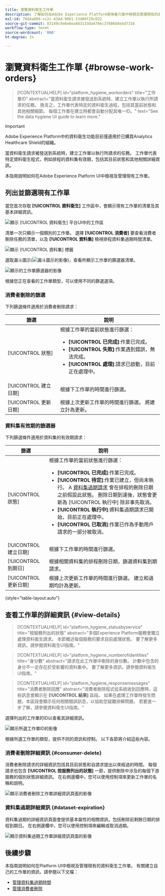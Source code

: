 ```yaml
---
title: 瀏覽資料衛生工作單
description: 了解如何在Adobe Experience Platform使用者介面中檢視及管理現有的資料衛生工作單。
exl-id: 76d4a809-cc2c-434d-90b1-23d88f29c022
source-git-commit: 83149c4e6e8ea483133da4766c37886b8ebd7316
workflow-type: tm+mt
source-wordcount: '860'
ht-degree: 1%

---
```


# 瀏覽資料衛生工作單 {#browse-work-orders}

>[!CONTEXTUALHELP]
>id="platform_hygiene_workorders"
>title="工作單ID"
>abstract="當資料衛生請求被發送到系統時，建立工作單以執行所請求的任務。 換言之，工作單代表特定的資料衛生過程，包括其當前狀態和其他相關細節。 每個工作單在建立時都會自動分配其唯一ID。"
>text="See the data hygiene UI guide to learn more."

>[!IMPORTANT]
>
>Adobe Experience Platform中的資料衛生功能目前僅適用於已購買Analytics Healthcare Shield的組織。

當資料衛生請求被發送到系統時，建立工作單以執行所請求的任務。 工作單代表特定資料衛生程式，例如排程的資料集有效期，包括其目前狀態和其他相關詳細資訊。

本指南說明如何在Adobe Experience Platform UI中檢視及管理現有工作單。

## 列出並篩選現有工作單

當您首次存取 **[!UICONTROL 資料衛生]** 工作區中，會顯示現有工作單的清單及其基本詳細資訊。

![顯示 [!UICONTROL 資料衛生] 平台UI中的工作區](../images/ui/browse/work-order-list.png)

清單一次只顯示一個類別的工作單。 選擇 **[!UICONTROL 消費者]** 要查看消費者刪除任務的清單，以及 **[!UICONTROL 資料集]** 檢視排程資料集過期時間清單。

![顯示 [!UICONTROL 資料集] 標籤](../images/ui/browse/dataset-tab.png)

選取漏斗圖示(![漏斗圖示的影像](../images/ui/browse/funnel-icon.png))，查看所顯示工作單的篩選器清單。

![顯示的工作單篩選器的影像](../images/ui/browse/filters.png)

根據您正在查看的工作單類型，可以使用不同的篩選選項。

### 消費者刪除的篩選

下列篩選條件適用於消費者刪除請求：

| 篩選 | 說明 |
| --- | --- |
| [!UICONTROL 狀態] | 根據工作單的當前狀態進行篩選：<ul><li>**[!UICONTROL 已完成]**:作業已完成。</li><li>**[!UICONTROL 失敗]**:作業遇到錯誤，無法完成。</li><li>**[!UICONTROL 處理]**:請求已啟動，目前正在處理中。</li></ul> |
| [!UICONTROL 建立日期] | 根據下工作單的時間進行篩選。 |
| [!UICONTROL 更新日期] | 根據上次更新工作單的時間進行篩選。 將建立計為更新。 |

### 資料集有效期的篩選器

下列篩選條件適用於資料集的有效期請求：

| 篩選 | 說明 |
| --- | --- |
| [!UICONTROL 狀態] | 根據工作單的當前狀態進行篩選：<ul><li>**[!UICONTROL 已完成]**:作業已完成。</li><li>**[!UICONTROL 待定]**:作業已建立，但尚未執行。 A [資料集過期請求](./dataset-expiration.md) 會在排程的刪除日期之前假設此狀態。 刪除日期到達後，狀態會更新為 [!UICONTROL 執行中] 除非事先取消。</li><li>**[!UICONTROL 執行中]**:資料集過期請求已開始，目前正在處理中。</li><li>**[!UICONTROL 已取消]**:作業已作為手動用戶請求的一部分被取消。</li></ul> |
| [!UICONTROL 建立日期] | 根據下工作單的時間進行篩選。 |
| [!UICONTROL 到期日] | 根據相關資料集的排程刪除日期，篩選資料集到期請求。 |
| [!UICONTROL 更新日期] | 根據上次更新工作單的時間進行篩選。 建立和過期均計為更新。 |

{style=&quot;table-layout:auto&quot;}

## 查看工作單的詳細資訊 {#view-details}

>[!CONTEXTUALHELP]
>id="platform_hygiene_statusbyservice"
>title="按服務列出的狀態"
>abstract="多個Experience Platform服務會獨立處理資料衛生請求。 本節概述每個服務的要求目前處理狀態。 要了解更多資訊，請參閱資料衛生UI指南。"

>[!CONTEXTUALHELP]
>id="platform_hygiene_numberofidentities"
>title="身分數"
>abstract="請求在此工作單中刪除的身份數。 計數中包含的身分不一定存在於受影響的資料集中。 要了解更多資訊，請參閱資料衛生UI指南。"

>[!CONTEXTUALHELP]
>id="platform_hygiene_responsemessages"
>title="消費者刪除回應"
>abstract="消費者刪除程式從系統收到回應時，這些訊息會顯示在 **[!UICONTROL 結果]** 區段。 如果在處理工作單時發生問題，本區段會顯示任何相關錯誤訊息，以協助您疑難排解問題。 若要進一步了解，請參閱資料衛生UI指南。"

選擇列出的工作單的ID以查看其詳細資訊。

![顯示所選工作單ID的影像](../images/ui/browse/select-work-order.png)

根據所選工作單的類型，提供不同的資訊和控制。 以下各節將介紹這些內容。

### 消費者刪除詳細資訊 {#consumer-delete}

消費者刪除請求的詳細資訊包括其目前狀態和自請求提出以來經過的時間。 每個請求也包含 **[!UICONTROL 按服務列出的狀態]** 一節，提供刪除中涉及的每個下游服務的個別狀態詳細資訊。 在右側邊欄中，您可以使用控制項來更新工作單的名稱和說明。

![顯示消費者刪除工作單詳細資訊頁面的影像](../images/ui/browse/consumer-delete-details.png)

### 資料集過期詳細資訊 {#dataset-expiration}

資料集過期的詳細資訊頁面會提供基本屬性的相關資訊，包括刪除前剩餘日期的排程到期日。 在右側邊欄中，您可以使用控制項來編輯或取消過期。

![顯示資料集過期工作單詳細資訊頁面的影像](../images/ui/browse/ttl-details.png)

## 後續步驟

本指南說明如何在Platform UI中檢視及管理現有的資料衛生工作單。 有關建立自己的工作單的資訊，請參閱以下文檔：

* [管理資料集過期時間](./dataset-expiration.md)
* [管理消費者刪除](./delete-consumer.md)
